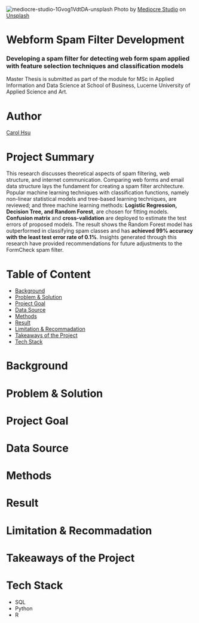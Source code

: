 ![mediocre-studio-1Gvog1VdtDA-unsplash](https://user-images.githubusercontent.com/72688726/187232061-26b99efe-2e5b-4cd3-a354-385624b1ed06.jpg)
Photo by [Mediocre Studio](https://unsplash.com/@paucasals?utm_source=unsplash&utm_medium=referral&utm_content=creditCopyText) on [Unsplash](https://unsplash.com/s/photos/spam?utm_source=unsplash&utm_medium=referral&utm_content=creditCopyText)

# Webform Spam Filter Development
### Developing a spam filter for detecting web form spam applied with feature selection techniques and classification models

Master Thesis is submitted as part of the module for MSc in Applied Information and Data Science at School of Business, Lucerne University of Applied Science and Art.

# Author
[Carol Hsu](https://github.com/hsuwanying)

# Project Summary
This research discusses theoretical aspects of spam filtering, web structure, and internet communication. Comparing web forms and email data structure lays the fundament for creating a spam filter architecture. Popular machine learning techniques with classification functions, namely non-linear statistical models and tree-based learning techniques, are reviewed; and three machine learning methods: **Logistic Regression, Decision Tree, and Random Forest**, are chosen for fitting models. **Confusion matrix** and **cross-validation** are deployed to estimate the test errors of proposed models. The result shows the Random Forest model has outperformed in classifying spam classes and has **achieved 99% accuracy with the least test error rate of 0.1%**. Insights generated through this research have provided recommendations for future adjustments to the FormCheck spam filter.

# Table of Content
 - [Background]()
 - [Problem & Solution]()
 - [Project Goal]()
 - [Data Source]()
 - [Methods]()
 - [Result]()
 - [Limitation & Recommadation]()
 - [Takeaways of the Project]()
 - [Tech Stack]()

# Background
# Problem & Solution
# Project Goal
# Data Source
# Methods
# Result
# Limitation & Recommadation
# Takeaways of the Project
# Tech Stack
 - SQL
 - Python
 - R
